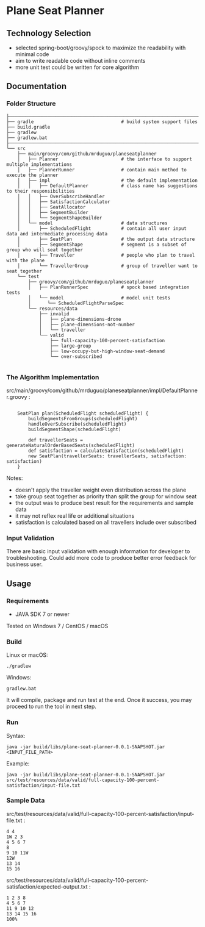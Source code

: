 # Plane Seat Planner


## Technology Selection

* selected spring-boot/groovy/spock to maximize the readability with minimal code
* aim to write readable code without inline comments
* more unit test could be written for core algorithm 


## Documentation

### Folder Structure


```
├──────────────────────────────────────────────────────────────────────────────────────────────────
├── gradle                                # build system support files
├── build.gradle
├── gradlew
├── gradlew.bat
├──────────────────────────────────────────────────────────────────────────────────────────────────
└── src
    ├── main/groovy/com/github/mrduguo/planeseatplanner
    │   ├── Planner                       # the interface to support multiple implementations
    │   ├── PlannerRunner                 # contain main method to execute the planner 
    │   ├── impl                          # the default implementation
    │   │   ├── DefaultPlanner            # class name has suggestions to their responsibilities
    │   │   ├── OverSubscribeHandler      
    │   │   ├── SatisfactionCalculator     
    │   │   ├── SeatAllocator             
    │   │   ├── SegmentBuilder            
    │   │   └── SegmentShapeBuilder       
    │   └── model                         # data structures
    │       ├── ScheduledFlight           # contain all user input data and intermediate processing data
    │       ├── SeatPlan                  # the output data structure 
    │       ├── SegmentShape              # segment is a subset of group who will seat together
    │       ├── Traveller                 # people who plan to travel with the plane
    │       └── TravellerGroup            # group of traveller want to seat together
    └── test
        ├── groovy/com/github/mrduguo/planeseatplanner
        │   ├── PlanRunnerSpec            # spock based integration tests
        │   └── model                     # model unit tests
        │      └── ScheduledFlightParseSpec
        └── resources/data
            ├── invalid
            │   ├── plane-dimensions-drone
            │   ├── plane-dimensions-not-number
            │   └── traveller
            └── valid
                ├── full-capacity-100-percent-satisfaction
                ├── large-group
                ├── low-occupy-but-high-window-seat-demand
                └── over-subscribed
    
```


### The Algorithm Implementation

src/main/groovy/com/github/mrduguo/planeseatplanner/impl/DefaultPlanner.groovy :
```

    SeatPlan plan(ScheduledFlight scheduledFlight) {
        buildSegmentsFromGroups(scheduledFlight)
        handleOverSubscribe(scheduledFlight)
        buildSegmentShape(scheduledFlight)

        def travellerSeats = generateNaturalOrderBasedSeats(scheduledFlight)
        def satisfaction = calculateSatisfaction(scheduledFlight)
        new SeatPlan(travellerSeats: travellerSeats, satisfaction: satisfaction)
    }

```

Notes:

* doesn't apply the traveller weight even distribution across the plane
* take group seat together as priority than split the group for window seat
* the output was to produce best result for the requirements and sample data
* it may not reflex real life or additional situations 
* satisfaction is calculated based on all travellers include over subscribed

### Input Validation

There are basic input validation with enough information for developer to troubleshooting. Could add more code to produce better error feedback for business user.



## Usage

### Requirements

* JAVA SDK 7 or newer

Tested on Windows 7 / CentOS / macOS 

### Build

Linux or macOS:

    ./gradlew
    
Windows:
    
    gradlew.bat
    
It will compile, package and run test at the end. 
Once it success, you may proceed to run the tool in next step.

### Run

Syntax:

    java -jar build/libs/plane-seat-planner-0.0.1-SNAPSHOT.jar <INPUT_FILE_PATH>

Example:

    java -jar build/libs/plane-seat-planner-0.0.1-SNAPSHOT.jar src/test/resources/data/valid/full-capacity-100-percent-satisfaction/input-file.txt

### Sample Data

src/test/resources/data/valid/full-capacity-100-percent-satisfaction/input-file.txt :

```
4 4
1W 2 3
4 5 6 7
8
9 10 11W
12W
13 14
15 16
```    

src/test/resources/data/valid/full-capacity-100-percent-satisfaction/expected-output.txt :

```
1 2 3 8
4 5 6 7
11 9 10 12
13 14 15 16
100%
``` 